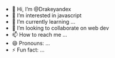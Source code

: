 - 👋 Hi, I’m @Drakeyandex
- 👀 I’m interested in javascript
- 🌱 I’m currently learning ...
- 💞️ I’m looking to collaborate on web dev
- 📫 How to reach me ...
- 😄 Pronouns: ...
- ⚡ Fun fact: ...

<!---
Drakeyandex/Drakeyandex is a ✨ special ✨ repository because its `README.md` (this file) appears on your GitHub profile.
You can click the Preview link to take a look at your changes.
--->
